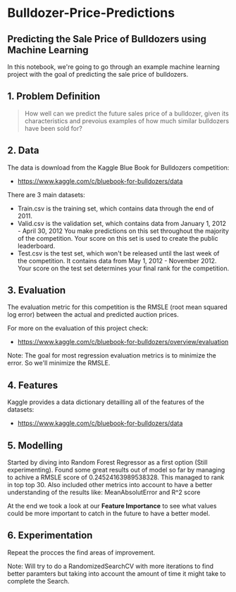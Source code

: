 # Bulldozer-Price-Predictions


## Predicting the Sale Price of Bulldozers using Machine Learning

In this notebook, we're going to go through an example machine learning project with the goal of predicting the sale price of bulldozers.


## 1. Problem Definition

> How well can we predict the future sales price of a bulldozer, given its characteristics and prevoius examples of how much similar bulldozers have been sold for?

## 2. Data

The data is download from the Kaggle Blue Book for Bulldozers competition:

* https://www.kaggle.com/c/bluebook-for-bulldozers/data

There are 3 main datasets:

* Train.csv is the training set, which contains data through the end of 2011.
* Valid.csv is the validation set, which contains data from January 1, 2012 - April 30, 2012 You make predictions on this set throughout the majority of the competition. Your score on this set is used to create the public leaderboard.
* Test.csv is the test set, which won't be released until the last week of the competition. It contains data from May 1, 2012 - November 2012. Your score on the test set determines your final rank for the competition.

## 3. Evaluation

The evaluation metric for this competition is the RMSLE (root mean squared log error) between the actual and predicted auction prices.

For more on the evaluation of this project check:
* https://www.kaggle.com/c/bluebook-for-bulldozers/overview/evaluation

Note: The goal for most regression evaluation metrics is to minimize the error. So we'll minimize the RMSLE.
## 4. Features

Kaggle provides a data dictionary detailling all of the features of the datasets:
* https://www.kaggle.com/c/bluebook-for-bulldozers/data

## 5. Modelling

Started by diving into Random Forest Regressor as a first option (Still experimenting). Found some great results out of model so far by managing to achive a RMSLE score of 0.24524163989538328. This managed to rank in top top 30. Also included other metrics into account to have a better understanding of the results like: MeanAbsolutError and R^2 score

At the end we took a look at our **Feature Importance** to see what values could be more important to catch in the future to have a better model.

## 6. Experimentation
Repeat the procces the find areas of improvement.

Note: Will try to do a RandomizedSearchCV with more iterations to find better paramters but taking into account the amount of time it might take to complete the Search.
